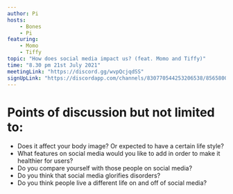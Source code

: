 ```yaml
---
author: Pi
hosts: 
    - Bones
    - Pi
featuring:
    - Momo
    - Tiffy
topic: "How does social media impact us? (feat. Momo and Tiffy)"
time: "8.30 pm 21st July 2021"
meetingLink: "https://discord.gg/wvpQcjqdSS" 
signUpLink: "https://discordapp.com/channels/830770544253206538/856580095464046620/866320996235739136"
---
```


# Points of discussion but not limited to:
- Does it affect your body image? Or expected to have a certain life style?
- What features on social media would you like to add in order to make it healthier for users?
- Do you compare yourself with those people on social media?
- Do you think that social media glorifies disorders?
- Do you think people live a different life on and off of social media?
